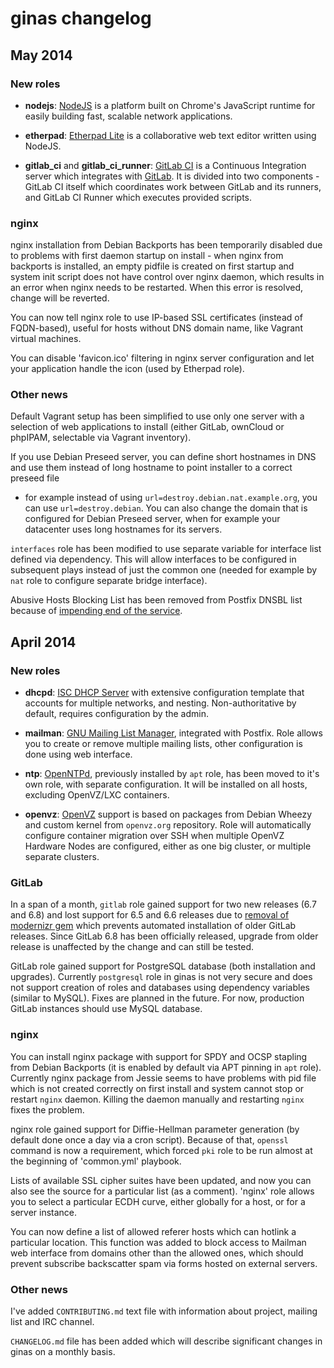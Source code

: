 ginas changelog
===============

## May 2014

### New roles

- **nodejs**: [NodeJS](http://nodejs.org/) is a platform built on Chrome's
  JavaScript runtime for easily building fast, scalable network applications.

- **etherpad**: [Etherpad Lite](http://etherpad.org/) is a collaborative web
  text editor written using NodeJS.

- **gitlab_ci** and **gitlab_ci_runner**: [GitLab CI](https://www.gitlab.com/gitlab-ci/)
  is a Continuous Integration server which integrates with
  [GitLab](https://www.gitlab.com/). It is divided into two components - GitLab
  CI itself which coordinates work between GitLab and its runners, and GitLab
  CI Runner which executes provided scripts.

### nginx

nginx installation from Debian Backports has been temporarily disabled due to
problems with first daemon startup on install - when nginx from backports is
installed, an empty pidfile is created on first startup and system init script
does not have control over nginx daemon, which results in an error when nginx
needs to be restarted. When this error is resolved, change will be reverted.

You can now tell nginx role to use IP-based SSL certificates (instead of
FQDN-based), useful for hosts without DNS domain name, like Vagrant virtual
machines.

You can disable 'favicon.ico' filtering in nginx server configuration and let
your application handle the icon (used by Etherpad role).

### Other news

Default Vagrant setup has been simplified to use only one server with
a selection of web applications to install (either GitLab, ownCloud or phpIPAM,
selectable via Vagrant inventory).

If you use Debian Preseed server, you can define short hostnames in DNS and use
them instead of long hostname to point installer to a correct preseed file
- for example instead of using `url=destroy.debian.nat.example.org`, you can
use `url=destroy.debian`. You can also change the domain that is configured for
Debian Preseed server, when for example your datacenter uses long hostnames for
its servers.

`interfaces` role has been modified to use separate variable for interface list
defined via dependency. This will allow interfaces to be configured in
subsequent plays instead of just the common one (needed for example by `nat`
role to configure separate bridge interface).

Abusive Hosts Blocking List has been removed from Postfix DNSBL list because of
[impending end of the service](http://ahbl.org/content/changes-ahbl).


## April 2014

### New roles

- **dhcpd**: [ISC DHCP Server](https://www.isc.org/downloads/dhcp/) with
  extensive configuration template that accounts for multiple networks, and
  nesting. Non-authoritative by default, requires configuration by the admin.

- **mailman**: [GNU Mailing List Manager](http://www.list.org/), integrated
  with Postfix. Role allows you to create or remove multiple mailing lists,
  other configuration is done using web interface.

- **ntp**: [OpenNTPd](http://www.openntpd.org/), previously installed by `apt`
  role, has been moved to it's own role, with separate configuration. It will be
  installed on all hosts, excluding OpenVZ/LXC containers.

- **openvz**: [OpenVZ](http://openvz.org/Main_Page) support is based on
  packages from Debian Wheezy and custom kernel from `openvz.org` repository.
  Role will automatically configure container migration over SSH when multiple
  OpenVZ Hardware Nodes are configured, either as one big cluster, or multiple
  separate clusters.

### GitLab

In a span of a month, `gitlab` role gained support for two new releases
(6.7 and 6.8) and lost support for 6.5 and 6.6 releases due to [removal
of modernizr gem](https://github.com/gitlabhq/gitlabhq/issues/6687) which
prevents automated installation of older GitLab releases. Since GitLab 6.8 has
been officially released, upgrade from older release is unaffected by the
change and can still be tested.

GitLab role gained support for PostgreSQL database (both installation and
upgrades). Currently `postgresql` role in ginas is not very secure and does
not support creation of roles and databases using dependency variables
(similar to MySQL). Fixes are planned in the future. For now, production
GitLab instances should use MySQL database.

### nginx

You can install nginx package with support for SPDY and OCSP stapling from
Debian Backports (it is enabled by default via APT pinning in `apt` role).
Currently nginx package from Jessie seems to have problems with pid file which
is not created correctly on first install and system cannot stop or restart
`nginx` daemon. Killing the daemon manually and restarting `nginx` fixes the
problem.

nginx role gained support for Diffie-Hellman parameter generation (by default
done once a day via a cron script). Because of that, `openssl` command is now
a requirement, which forced `pki` role to be run almost at the beginning of
'common.yml' playbook.

Lists of available SSL cipher suites have been updated, and now you can also
see the source for a particular list (as a comment). 'nginx' role allows you
to select a particular ECDH curve, either globally for a host, or for a server
instance.

You can now define a list of allowed referer hosts which can hotlink
a particular location. This function was added to block access to Mailman web
interface from domains other than the allowed ones, which should prevent
subscribe backscatter spam via forms hosted on external servers.

### Other news

I've added `CONTRIBUTING.md` text file with information about project, mailing
list and IRC channel.

`CHANGELOG.md` file has been added which will describe significant changes in
ginas on a monthly basis.

